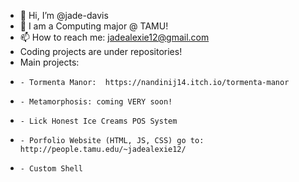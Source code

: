 - 👋 Hi, I’m @jade-davis
- 🌱 I am a Computing major @ TAMU!
- 📫 How to reach me: jadealexie12@gmail.com
- Coding projects are under repositories!
- Main projects:
-     - Tormenta Manor:  https://nandinij14.itch.io/tormenta-manor
-     - Metamorphosis: coming VERY soon!
-     - Lick Honest Ice Creams POS System
-     - Porfolio Website (HTML, JS, CSS) go to: http://people.tamu.edu/~jadealexie12/
-     - Custom Shell
<!---
jade-davis/jade-davis is a ✨ special ✨ repository because its `README.md` (this file) appears on your GitHub profile.
You can click the Preview link to take a look at your changes.
--->
